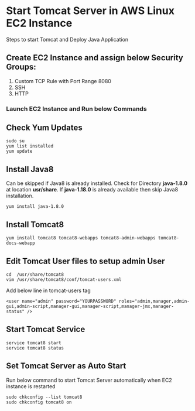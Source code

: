 # Start Tomcat Server in AWS Linux EC2 Instance
Steps to start Tomcat and Deploy Java Application

## Create EC2 Instance and assign below Security Groups:
1) Custom TCP Rule with Port Range 8080
2) SSH
3) HTTP

### Launch EC2 Instance and Run below Commands

## Check Yum Updates
```
sudo su
yum list installed
yum update
```

## Install Java8

Can be skipped if Java8 is already installed. Check for Directory **java-1.8.0** at location **usr/share**. If **java-1.18.0** is already available then skip Java8 installation.

```
yum install java-1.8.0
```

## Install Tomcat8
```
yum install tomcat8 tomcat8-webapps tomcat8-admin-webapps tomcat8-docs-webapp
```

## Edit Tomcat User files to setup admin User
```
cd  /usr/share/tomcat8
vim /usr/share/tomcat8/conf/tomcat-users.xml
```
Add below line in tomcat-users tag
```
<user name="admin" password="YOURPASSWORD" roles="admin,manager,admin-gui,admin-script,manager-gui,manager-script,manager-jmx,manager-status" />
```

## Start Tomcat Service
```
service tomcat8 start
service tomcat8 status
```

## Set Tomcat Server as Auto Start
Run below command to start Tomcat Server automatically when EC2 instance is restarted
```
sudo chkconfig --list tomcat8
sudo chkconfig tomcat8 on
```
